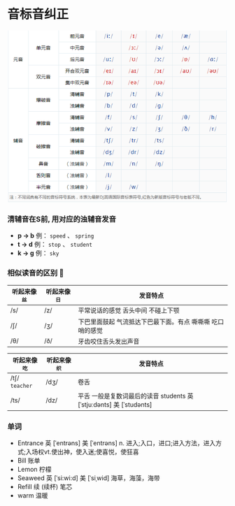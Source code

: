 

# 音标音纠正

![音标](../images/20190408113734.png)


### 清辅音在S前, 用对应的浊辅音发音

- **p -> b**    例： `speed` 、 `spring`
- **t -> d**    例： `stop`  、 `student`
- **k -> g**    例：  `sky`


### 相似读音的区别  :tongue:


| 听起来像 `丝` | 听起来像 `日` | 发音特点 |
|--------|--------| -----------|
|    /s/    |   /z/     | 平常说话的感觉 舌头中间 不碰上下颚 |
| /ʃ/  |  /ʒ/ | 下巴里面鼓起 气流抵达下巴最下面。有点 嘶嘶嘶 吃口哨的感觉 |
| /θ/  |  /ð/ | 牙齿咬住舌头发出声音 |

| 听起来像 `吃` | 听起来像 `织` | 发音特点 |
|--------|--------| -----------|
|    /tʃ/ `teacher` |  /dʒ/  | 卷舌 |
| /ts/    |  /dz/ | 平舌 一般是复数词最后的读音 students 英 [ˈstjuːdənts]   美 [ˈstudənts] |


### 单词

- Entrance  英 [ˈentrəns]   美 [ˈentrəns]  n. 进入;入口，进口;进入方法，进入方式;入场权vt.使出神，使入迷;使喜悦，使狂喜
- Bill 账单
- Lemon  柠檬
- Seaweed	英 [ˈsi:wi:d]   美 [ˈsiˌwid]  海草，海藻，海带
- Refill	续 (续杯) 笔芯
- warm 	温暖
